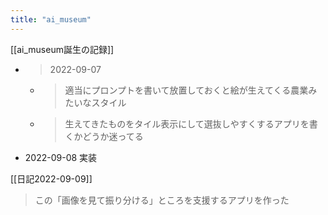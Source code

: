 ```yaml
---
title: "ai_museum"
---
```



[[ai_museum誕生の記録]]
- > 2022-09-07
    - >  適当にプロンプトを書いて放置しておくと絵が生えてくる農業みたいなスタイル
    - > 生えてきたものをタイル表示にして選抜しやすくするアプリを書くかどうか迷ってる
- 2022-09-08 実装

[[日記2022-09-09]]
> この「画像を見て振り分ける」ところを支援するアプリを作った
